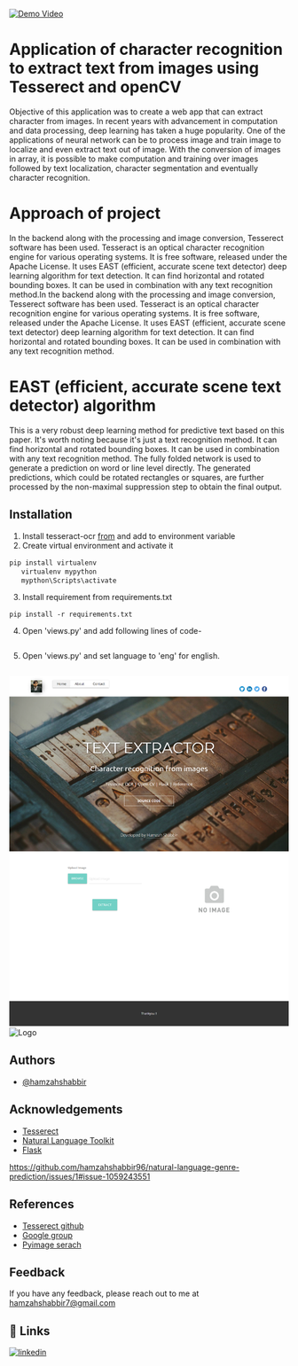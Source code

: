 

[![Demo Video](images/gifmain.gif)](https://youtu.be/OZ6BEFHHsrE)


    
# Application of character recognition to extract text from images using Tesserect and openCV

Objective of this application was to create a web app that can extract character from images. In recent years with advancement in computation and data processing, deep learning has taken a huge popularity. One of the applications of neural network can be to process image and train image to localize and even extract text out of image. With the conversion of images in array, it is possible to make computation and training over images followed by text localization, character segmentation and eventually character recognition.

# Approach of project
In the backend along with the processing and image conversion, Tesserect software has been used. Tesseract is an optical character recognition engine for various operating systems. It is free software, released under the Apache License. It uses EAST (efficient, accurate scene text detector) deep learning algorithm for text detection. It can find horizontal and rotated bounding boxes. It can be used in combination with any text recognition method.In the backend along with the processing and image conversion, Tesserect software has been used. Tesseract is an optical character recognition engine for various operating systems. It is free software, released under the Apache License. It uses EAST (efficient, accurate scene text detector) deep learning algorithm for text detection. It can find horizontal and rotated bounding boxes. It can be used in combination with any text recognition method. 

# EAST (efficient, accurate scene text detector) algorithm
This is a very robust deep learning method for predictive text based on this paper. It's worth noting because it's just a text recognition method. It can find horizontal and rotated bounding boxes. It can be used in combination with any text recognition method. The fully folded network is used to generate a prediction on word or line level directly. The generated predictions, which could be rotated rectangles or squares, are further processed by the non-maximal suppression step to obtain the final output.

## Installation

1.	Install tesseract-ocr [from](https://github.com/tesseract-ocr/tessdoc) and add to environment variable 
2.	Create virtual environment and activate it

```
pip install virtualenv
   virtualenv mypython
   mypthon\Scripts\activate

```
3. Install requirement from requirements.txt
```
pip install -r requirements.txt

```
4. Open 'views.py' and add following lines of code-
```pytesseract.pytesseract.tesseract_cmd = r'C:\Program Files\Tesseract-OCR\tesseract.exe'

```
5. Open 'views.py' and set language to 'eng' for english.
```language='eng'

```

![Logo](images/1.png)
![Logo](images/2.png)
## Authors

- [@hamzahshabbir](https://www.linkedin.com/in/hamzah-shabbir-108765a5/)

  
## Acknowledgements

 - [Tesserect](https://github.com/tesseract-ocr/tesseract)
 - [Natural Language Toolkit](https://www.nltk.org/)
 - [Flask](https://flask.palletsprojects.com/en/2.0.x/)

  
https://github.com/hamzahshabbir96/natural-language-genre-prediction/issues/1#issue-1059243551

## References

 - [Tesserect github](https://github.com/tesseract-ocr/tesseract)
 - [Google group](https://groups.google.com/g/tesseract-ocr?pli=1/)
 - [Pyimage serach](https://www.pyimagesearch.com/2020/05/25/tesseract-ocr-text-localization-and-detection/)



  
## Feedback

If you have any feedback, please reach out to me at hamzahshabbir7@gmail.com

  
## 🔗 Links
[![linkedin](https://img.shields.io/badge/linkedin-0A66C2?style=for-the-badge&logo=linkedin&logoColor=white)](https://www.linkedin.com/in/hamzah-shabbir-108765a5/)

  

